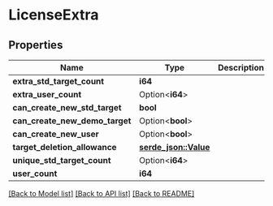 # LicenseExtra

## Properties

Name | Type | Description | Notes
------------ | ------------- | ------------- | -------------
**extra_std_target_count** | **i64** |  | 
**extra_user_count** | Option<**i64**> |  | [optional]
**can_create_new_std_target** | **bool** |  | 
**can_create_new_demo_target** | Option<**bool**> |  | [optional]
**can_create_new_user** | Option<**bool**> |  | [optional]
**target_deletion_allowance** | [**serde_json::Value**](.md) |  | 
**unique_std_target_count** | Option<**i64**> |  | [optional]
**user_count** | **i64** |  | 

[[Back to Model list]](../README.md#documentation-for-models) [[Back to API list]](../README.md#documentation-for-api-endpoints) [[Back to README]](../README.md)


